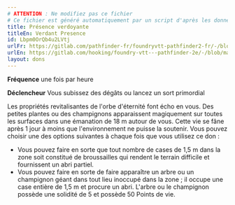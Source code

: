 ```yaml
---
# ATTENTION : Ne modifiez pas ce fichier
# Ce fichier est généré automatiquement par un script d'après les données du module Foundry VTT officiel et de sa traduction
title: Présence verdoyante
titleEn: Verdant Presence
id: Lbpm0OrQb4u2LVtj
urlFr: https://gitlab.com/pathfinder-fr/foundryvtt-pathfinder2-fr/-/blob/master/data/feats/Lbpm0OrQb4u2LVtj.htm
urlEn: https://gitlab.com/hooking/foundry-vtt---pathfinder-2e/-/blob/master/packs/data/feats.db/verdant-presence.json
layout: dons
---
```

**Fréquence** une fois par heure

**Déclencheur** Vous subissez des dégâts ou lancez un sort primordial

Les propriétés revitalisantes de l'orbe d'éternité font écho en vous. Des petites plantes ou des champignons apparaissent magiquement sur toutes les surfaces dans une émanation de 18 m autour de vous. Cette vie se fâne après 1 jour à moins que l'environnement ne puisse la soutenir. Vous pouvez choisir une des options suivantes à chaque fois que vous utilisez ce don :

- Vous pouvez faire en sorte que tout nombre de cases de 1,5 m dans la zone soit constitué de broussailles qui rendent le terrain difficile et fournissent un abri partiel.
- Vous pouvez faire en sorte de faire apparaître un arbre ou un champignon géant dans tout lieu inoccupé dans la zone ; il occupe une case entière de 1,5 m et procure un abri. L'arbre ou le champignon possède une solidité de 5 et possède 50 Points de vie.
